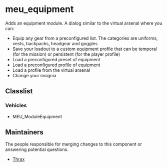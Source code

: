 meu_equipment
=================

Adds an equipment module. A dialog similar to the virtual arsenal where you can:
- Equip any gear from a preconfigured list. The categories are uniforms, vests, backpacks, headgear and goggles
- Save your loadout to a custom equipment profile that can be temporal (for the mission) or persistent (for the player profile)
- Load a preconfigured preset of equipment
- Load a preconfigured profile of equipment
- Load a profile from the virtual arsenal
- Change your insignia


## Classlist

### Vehicles

* MEU_ModuleEquipment


## Maintainers

The people responsible for merging changes to this component or answering potential questions.

- [Thrax](https://github.com/Thraxs/)